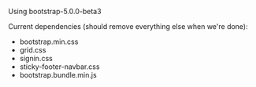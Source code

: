 Using bootstrap-5.0.0-beta3

Current dependencies (should remove everything else when we're done):
* bootstrap.min.css
* grid.css
* signin.css
* sticky-footer-navbar.css 
* bootstrap.bundle.min.js
